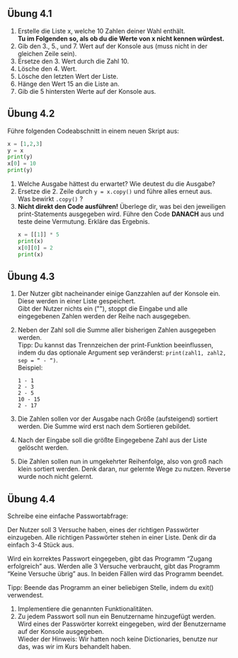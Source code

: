 
## Übung 4.1

1. Erstelle die Liste x, welche 10 Zahlen deiner Wahl enthält.\
**Tu im Folgenden so, als ob du die Werte von x nicht kennen würdest.**
2. Gib den 3., 5., und 7. Wert auf der Konsole aus (muss nicht in der gleichen Zeile sein).
3. Ersetze den 3. Wert durch die Zahl 10.
4. Lösche den 4. Wert.
5. Lösche den letzten Wert der Liste.
6. Hänge den Wert 15 an die Liste an.
7. Gib die 5 hintersten Werte auf der Konsole aus.

## Übung 4.2

Führe folgenden Codeabschnitt in einem neuen Skript aus:

```py
x = [1,2,3]
y = x
print(y)
x[0] = 10
print(y)
```
1. Welche Ausgabe hättest du erwartet? Wie deutest du die Ausgabe?
2. Ersetze die 2. Zeile durch `y = x.copy()` und führe alles erneut aus.\
Was bewirkt `.copy()` ?
3. **Nicht direkt den Code ausführen!** Überlege dir, was bei den jeweiligen print-Statements ausgegeben wird. 
Führe den Code **DANACH** aus und teste deine Vermutung. Erkläre das Ergebnis.
   ```py
   x = [[1]] * 5
   print(x)
   x[0][0] = 2
   print(x)
   ```



## Übung 4.3

1. Der Nutzer gibt nacheinander einige Ganzzahlen auf der Konsole ein.\
Diese werden in einer Liste gespeichert.\
Gibt der Nutzer nichts ein (""), stoppt die Eingabe und alle eingegebenen Zahlen werden der Reihe nach ausgegeben.

2. Neben der Zahl soll die Summe aller bisherigen Zahlen ausgegeben werden.\
Tipp: Du kannst das Trennzeichen der print-Funktion beeinflussen, indem du das optionale Argument sep veränderst: `print(zahl1, zahl2, sep = “ - “)`.\
Beispiel:
    ```
    1 - 1
    2 - 3
    2 - 5
    10 - 15
    2 - 17
    ```

3. Die Zahlen sollen vor der Ausgabe nach Größe (aufsteigend) sortiert werden. Die Summe wird erst nach dem Sortieren gebildet.

4. Nach der Eingabe soll die größte Eingegebene Zahl aus der Liste gelöscht werden.

5. Die Zahlen sollen nun in umgekehrter Reihenfolge, also von groß nach klein sortiert werden. Denk daran, nur gelernte Wege zu nutzen. Reverse wurde noch nicht gelernt.


## Übung 4.4

Schreibe eine einfache Passwortabfrage:

Der Nutzer soll 3 Versuche haben, eines der richtigen Passwörter einzugeben.
Alle richtigen Passwörter stehen in einer Liste. Denk dir da einfach 3-4 Stück aus.

Wird ein korrektes Passwort eingegeben, gibt das Programm “Zugang erfolgreich” aus.
Werden alle 3 Versuche verbraucht, gibt das Programm “Keine Versuche übrig” aus.
In beiden Fällen wird das Programm beendet.

Tipp: Beende das Programm an einer beliebigen Stelle, indem du exit() verwendest.

1. Implementiere die genannten Funktionalitäten.
2. Zu jedem Passwort soll nun ein Benutzername hinzugefügt werden. Wird eines der Passwörter korrekt eingegeben, wird der Benutzername auf der Konsole ausgegeben.\
Wieder der Hinweis: Wir hatten noch keine Dictionaries, benutze nur das, was wir im Kurs behandelt haben.







